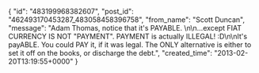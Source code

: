  {
   "id": "483199968382607",
   "post_id": "462493170453287_483058458396758",
   "from_name": "Scott Duncan",
   "message": "Adam Thomas, notice that it's PAYABLE. \n\n...except FIAT CURRENCY IS NOT \"PAYMENT\". PAYMENT is actually ILLEGAL! :D\n\nIt's payABLE. You could PAY it, if it was legal. The ONLY alternative is either to set it off on the books, or discharge the debt.",
   "created_time": "2013-02-20T13:19:55+0000"
 }
